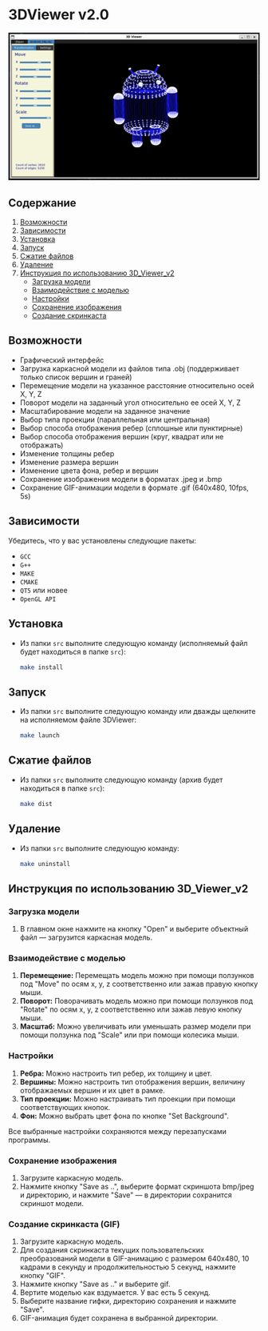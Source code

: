 # 3DViewer v2.0

![alt text](../misc/image.png)

## Содержание

1. [Возможности](#возможности)
2. [Зависимости](#зависимости)
3. [Установка](#установка)
4. [Запуск](#запуск)
5. [Сжатие файлов](#сжатие-файлов)
6. [Удаление](#удаление)
7. [Инструкция по использованию 3D_Viewer_v2](#инструкция-по-использованию-3d_viewer_v2)
   - [Загрузка модели](#загрузка-модели)
   - [Взаимодействие с моделью](#взаимодействие-с-моделью)
   - [Настройки](#настройки)
   - [Сохранение изображения](#сохранение-изображения)
   - [Создание скринкаста](#создание-скринкаста)

## Возможности

- Графический интерфейс
- Загрузка каркасной модели из файлов типа .obj (поддерживает только список вершин и граней)
- Перемещение модели на указанное расстояние относительно осей X, Y, Z
- Поворот модели на заданный угол относительно ее осей X, Y, Z
- Масштабирование модели на заданное значение
- Выбор типа проекции (параллельная или центральная)
- Выбор способа отображения ребер (сплошные или пунктирные)
- Выбор способа отображения вершин (круг, квадрат или не отображать)
- Изменение толщины ребер
- Изменение размера вершин
- Изменение цвета фона, ребер и вершин
- Сохранение изображения модели в форматах .jpeg и .bmp
- Сохранение GIF-анимации модели в формате .gif (640x480, 10fps, 5s)

## Зависимости

Убедитесь, что у вас установлены следующие пакеты:

- `GCC`
- `G++`
- `MAKE`
- `CMAKE`
- `QT5` или новее
- `OpenGL API`

## Установка

- Из папки `src` выполните следующую команду (исполняемый файл будет находиться в папке `src`):

    ```sh
    make install
    ```

## Запуск

- Из папки `src` выполните следующую команду или дважды щелкните на исполняемом файле 3DViewer:

    ```sh
    make launch
    ```

## Сжатие файлов

- Из папки `src` выполните следующую команду (архив будет находиться в папке `src`):

    ```sh
    make dist
    ```

## Удаление

- Из папки `src` выполните следующую команду:

    ```sh
    make uninstall
    ```

## Инструкция по использованию 3D_Viewer_v2

### Загрузка модели

1. В главном окне нажмите на кнопку "Open" и выберите объектный файл — загрузится каркасная модель.

### Взаимодействие с моделью

1. **Перемещение:** Перемещать модель можно при помощи ползунков под "Move" по осям x, y, z соответственно или зажав правую кнопку мыши.
2. **Поворот:** Поворачивать модель можно при помощи ползунков под "Rotate" по осям x, y, z соответственно или зажав левую кнопку мыши.
3. **Масштаб:** Можно увеличивать или уменьшать размер модели при помощи ползунка под "Scale" или при помощи колесика мыши.

### Настройки

1. **Ребра:** Можно настроить тип ребер, их толщину и цвет.
2. **Вершины:** Можно настроить тип отображения вершин, величину отображаемых вершин и их цвет в рамке.
3. **Тип проекции:** Можно настраивать тип проекции при помощи соответствующих кнопок.
4. **Фон:** Можно выбрать цвет фона по кнопке "Set Background".

Все выбранные настройки сохраняются между перезапусками программы.

### Сохранение изображения

1. Загрузите каркасную модель.
2. Нажмите кнопку "Save as ..", выберите формат скриншота bmp/jpeg и директорию, и нажмите "Save" — в директории сохранится скриншот модели.

### Создание скринкаста (GIF)

1. Загрузите каркасную модель.
2. Для создания скринкаста текущих пользовательских преобразований модели в GIF-анимацию с размером 640x480, 10 кадрами в секунду и продолжительностью 5 секунд, нажмите кнопку "GIF".
3. Нажмите кнопку "Save as .." и выберите gif.
4. Вертите моделью как вздумается. У вас есть 5 секунд.
5. Выберите название гифки, директорию сохранения и нажмите "Save".
6. GIF-анимация будет сохранена в выбранной директории.
